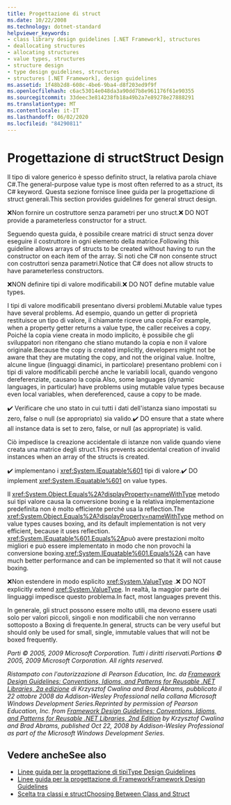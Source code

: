```yaml
---
title: Progettazione di struct
ms.date: 10/22/2008
ms.technology: dotnet-standard
helpviewer_keywords:
- class library design guidelines [.NET Framework], structures
- deallocating structures
- allocating structures
- value types, structures
- structure design
- type design guidelines, structures
- structures [.NET Framework], design guidelines
ms.assetid: 1f48b2d8-608c-4be6-9ba4-d8f203ed9f9f
ms.openlocfilehash: c6ac53014e048da3a90dd7b8e961176f61e90355
ms.sourcegitcommit: 33deec3e814238fb18a49b2a7e89278e27888291
ms.translationtype: MT
ms.contentlocale: it-IT
ms.lasthandoff: 06/02/2020
ms.locfileid: "84290811"
---
```

# <a name="struct-design"></a><span data-ttu-id="5380f-102">Progettazione di struct</span><span class="sxs-lookup"><span data-stu-id="5380f-102">Struct Design</span></span>
<span data-ttu-id="5380f-103">Il tipo di valore generico è spesso definito struct, la relativa parola chiave C#.</span><span class="sxs-lookup"><span data-stu-id="5380f-103">The general-purpose value type is most often referred to as a struct, its C# keyword.</span></span> <span data-ttu-id="5380f-104">Questa sezione fornisce linee guida per la progettazione di struct generali.</span><span class="sxs-lookup"><span data-stu-id="5380f-104">This section provides guidelines for general struct design.</span></span>

 <span data-ttu-id="5380f-105">❌Non fornire un costruttore senza parametri per uno struct.</span><span class="sxs-lookup"><span data-stu-id="5380f-105">❌ DO NOT provide a parameterless constructor for a struct.</span></span>

 <span data-ttu-id="5380f-106">Seguendo questa guida, è possibile creare matrici di struct senza dover eseguire il costruttore in ogni elemento della matrice.</span><span class="sxs-lookup"><span data-stu-id="5380f-106">Following this guideline allows arrays of structs to be created without having to run the constructor on each item of the array.</span></span> <span data-ttu-id="5380f-107">Si noti che C# non consente struct con costruttori senza parametri.</span><span class="sxs-lookup"><span data-stu-id="5380f-107">Notice that C# does not allow structs to have parameterless constructors.</span></span>

 <span data-ttu-id="5380f-108">❌NON definire tipi di valore modificabili.</span><span class="sxs-lookup"><span data-stu-id="5380f-108">❌ DO NOT define mutable value types.</span></span>

 <span data-ttu-id="5380f-109">I tipi di valore modificabili presentano diversi problemi.</span><span class="sxs-lookup"><span data-stu-id="5380f-109">Mutable value types have several problems.</span></span> <span data-ttu-id="5380f-110">Ad esempio, quando un getter di proprietà restituisce un tipo di valore, il chiamante riceve una copia.</span><span class="sxs-lookup"><span data-stu-id="5380f-110">For example, when a property getter returns a value type, the caller receives a copy.</span></span> <span data-ttu-id="5380f-111">Poiché la copia viene creata in modo implicito, è possibile che gli sviluppatori non ritengano che stiano mutando la copia e non il valore originale.</span><span class="sxs-lookup"><span data-stu-id="5380f-111">Because the copy is created implicitly, developers might not be aware that they are mutating the copy, and not the original value.</span></span> <span data-ttu-id="5380f-112">Inoltre, alcune lingue (linguaggi dinamici, in particolare) presentano problemi con i tipi di valore modificabili perché anche le variabili locali, quando vengono dereferenziate, causano la copia.</span><span class="sxs-lookup"><span data-stu-id="5380f-112">Also, some languages (dynamic languages, in particular) have problems using mutable value types because even local variables, when dereferenced, cause a copy to be made.</span></span>

 <span data-ttu-id="5380f-113">✔️ Verificare che uno stato in cui tutti i dati dell'istanza siano impostati su zero, false o null (se appropriato) sia valido.</span><span class="sxs-lookup"><span data-stu-id="5380f-113">✔️ DO ensure that a state where all instance data is set to zero, false, or null (as appropriate) is valid.</span></span>

 <span data-ttu-id="5380f-114">Ciò impedisce la creazione accidentale di istanze non valide quando viene creata una matrice degli struct.</span><span class="sxs-lookup"><span data-stu-id="5380f-114">This prevents accidental creation of invalid instances when an array of the structs is created.</span></span>

 <span data-ttu-id="5380f-115">✔️ implementano i <xref:System.IEquatable%601> tipi di valore.</span><span class="sxs-lookup"><span data-stu-id="5380f-115">✔️ DO implement <xref:System.IEquatable%601> on value types.</span></span>

 <span data-ttu-id="5380f-116">Il <xref:System.Object.Equals%2A?displayProperty=nameWithType> metodo sui tipi valore causa la conversione boxing e la relativa implementazione predefinita non è molto efficiente perché usa la reflection.</span><span class="sxs-lookup"><span data-stu-id="5380f-116">The <xref:System.Object.Equals%2A?displayProperty=nameWithType> method on value types causes boxing, and its default implementation is not very efficient, because it uses reflection.</span></span> <span data-ttu-id="5380f-117"><xref:System.IEquatable%601.Equals%2A>può avere prestazioni molto migliori e può essere implementato in modo che non provochi la conversione boxing.</span><span class="sxs-lookup"><span data-stu-id="5380f-117"><xref:System.IEquatable%601.Equals%2A> can have much better performance and can be implemented so that it will not cause boxing.</span></span>

 <span data-ttu-id="5380f-118">❌Non estendere in modo esplicito <xref:System.ValueType> .</span><span class="sxs-lookup"><span data-stu-id="5380f-118">❌ DO NOT explicitly extend <xref:System.ValueType>.</span></span> <span data-ttu-id="5380f-119">In realtà, la maggior parte dei linguaggi impedisce questo problema.</span><span class="sxs-lookup"><span data-stu-id="5380f-119">In fact, most languages prevent this.</span></span>

 <span data-ttu-id="5380f-120">In generale, gli struct possono essere molto utili, ma devono essere usati solo per valori piccoli, singoli e non modificabili che non verranno sottoposto a Boxing di frequente.</span><span class="sxs-lookup"><span data-stu-id="5380f-120">In general, structs can be very useful but should only be used for small, single, immutable values that will not be boxed frequently.</span></span>

 <span data-ttu-id="5380f-121">*Parti © 2005, 2009 Microsoft Corporation. Tutti i diritti riservati.*</span><span class="sxs-lookup"><span data-stu-id="5380f-121">*Portions © 2005, 2009 Microsoft Corporation. All rights reserved.*</span></span>

 <span data-ttu-id="5380f-122">*Ristampato con l'autorizzazione di Pearson Education, Inc. da [Framework Design Guidelines: Conventions, Idioms, and Patterns for Reusable .NET Libraries, 2a edizione](https://www.informit.com/store/framework-design-guidelines-conventions-idioms-and-9780321545619) di Krzysztof Cwalina and Brad Abrams, pubblicato il 22 ottobre 2008 da Addison-Wesley Professional nella collana Microsoft Windows Development Series.*</span><span class="sxs-lookup"><span data-stu-id="5380f-122">*Reprinted by permission of Pearson Education, Inc. from [Framework Design Guidelines: Conventions, Idioms, and Patterns for Reusable .NET Libraries, 2nd Edition](https://www.informit.com/store/framework-design-guidelines-conventions-idioms-and-9780321545619) by Krzysztof Cwalina and Brad Abrams, published Oct 22, 2008 by Addison-Wesley Professional as part of the Microsoft Windows Development Series.*</span></span>

## <a name="see-also"></a><span data-ttu-id="5380f-123">Vedere anche</span><span class="sxs-lookup"><span data-stu-id="5380f-123">See also</span></span>

- [<span data-ttu-id="5380f-124">Linee guida per la progettazione di tipi</span><span class="sxs-lookup"><span data-stu-id="5380f-124">Type Design Guidelines</span></span>](type.md)
- [<span data-ttu-id="5380f-125">Linee guida per la progettazione di Framework</span><span class="sxs-lookup"><span data-stu-id="5380f-125">Framework Design Guidelines</span></span>](index.md)
- [<span data-ttu-id="5380f-126">Scelta tra classi e struct</span><span class="sxs-lookup"><span data-stu-id="5380f-126">Choosing Between Class and Struct</span></span>](choosing-between-class-and-struct.md)
